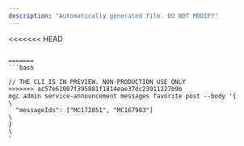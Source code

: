 ```yaml
---
description: "Automatically generated file. DO NOT MODIFY"
---
```


<<<<<<< HEAD
```cli

=======
```bash

// THE CLI IS IN PREVIEW. NON-PRODUCTION USE ONLY
>>>>>>> ac57e61007f395881f1814eae37dc23911227b9b
mgc admin service-announcement messages favorite post --body '{\
  "messageIds": ["MC172851", "MC167983"]\
}\
'

```